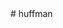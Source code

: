 <!-- Google tag (gtag.js) -->
<script async src="https://www.googletagmanager.com/gtag/js?id=AW-11431077253"></script>
<script>
  window.dataLayer = window.dataLayer || [];
  function gtag(){dataLayer.push(arguments);}
  gtag('js', new Date());

  gtag('config', 'AW-11431077253');
</script>
<!-- Event snippet for Purchase conversion page -->
<script>
  gtag('event', 'conversion', {
      'send_to': 'AW-11431077253/9yhfCJ7Zk_wYEIXL4coq',
      'transaction_id': ''
  });
</script><!-- Event snippet for Submit lead form conversion page -->
<script>
  gtag('event', 'conversion', {'send_to': 'AW-11431077253/jmJWCJvZk_wYEIXL4coq'});
</script><!-- Event snippet for Page view conversion page -->
<script>
  gtag('event', 'conversion', {'send_to': 'AW-11431077253/UMH4CJjZk_wYEIXL4coq'});
</script># huffman
